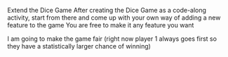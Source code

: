 Extend the Dice Game
After creating the Dice Game as a code-along activity, start from there
and come up with your own way of adding a new feature to the game
You are free to make it any feature you want

I am going to make the game fair (right now player 1 always goes first so they have a statistically larger chance of winning)
